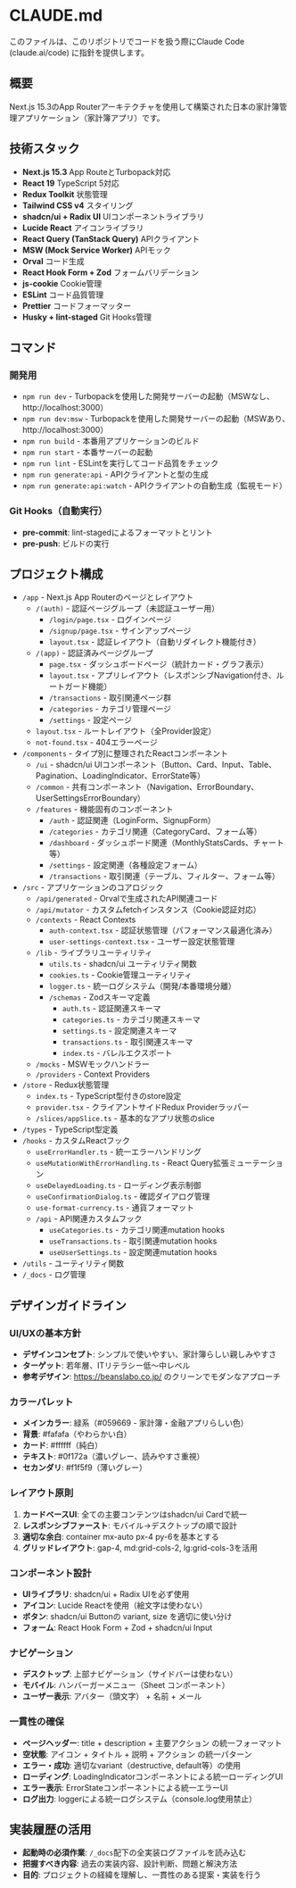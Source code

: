 # CLAUDE.md

このファイルは、このリポジトリでコードを扱う際にClaude Code (claude.ai/code) に指針を提供します。

## 概要

Next.js 15.3のApp Routerアーキテクチャを使用して構築された日本の家計簿管理アプリケーション（家計簿アプリ）です。

## 技術スタック

- **Next.js 15.3** App RouteとTurbopack対応
- **React 19** TypeScript 5対応
- **Redux Toolkit** 状態管理
- **Tailwind CSS v4** スタイリング
- **shadcn/ui + Radix UI** UIコンポーネントライブラリ
- **Lucide React** アイコンライブラリ
- **React Query (TanStack Query)** APIクライアント
- **MSW (Mock Service Worker)** APIモック
- **Orval** コード生成
- **React Hook Form + Zod** フォームバリデーション
- **js-cookie** Cookie管理
- **ESLint** コード品質管理
- **Prettier** コードフォーマッター
- **Husky + lint-staged** Git Hooks管理

## コマンド

### 開発用

- `npm run dev` - Turbopackを使用した開発サーバーの起動（MSWなし、http://localhost:3000）
- `npm run dev:msw` - Turbopackを使用した開発サーバーの起動（MSWあり、http://localhost:3000）
- `npm run build` - 本番用アプリケーションのビルド
- `npm run start` - 本番サーバーの起動
- `npm run lint` - ESLintを実行してコード品質をチェック
- `npm run generate:api` - APIクライアントと型の生成
- `npm run generate:api:watch` - APIクライアントの自動生成（監視モード）

### Git Hooks（自動実行）

- **pre-commit**: lint-stagedによるフォーマットとリント
- **pre-push**: ビルドの実行

## プロジェクト構成

- `/app` - Next.js App Routerのページとレイアウト
  - `/(auth)` - 認証ページグループ（未認証ユーザー用）
    - `/login/page.tsx` - ログインページ
    - `/signup/page.tsx` - サインアップページ
    - `layout.tsx` - 認証レイアウト（自動リダイレクト機能付き）
  - `/(app)` - 認証済みページグループ
    - `page.tsx` - ダッシュボードページ（統計カード・グラフ表示）
    - `layout.tsx` - アプリレイアウト（レスポンシブNavigation付き、ルートガード機能）
    - `/transactions` - 取引関連ページ群
    - `/categories` - カテゴリ管理ページ
    - `/settings` - 設定ページ
  - `layout.tsx` - ルートレイアウト（全Provider設定）
  - `not-found.tsx` - 404エラーページ
- `/components` - タイプ別に整理されたReactコンポーネント
  - `/ui` - shadcn/ui UIコンポーネント（Button、Card、Input、Table、Pagination、LoadingIndicator、ErrorState等）
  - `/common` - 共有コンポーネント（Navigation、ErrorBoundary、UserSettingsErrorBoundary）
  - `/features` - 機能固有のコンポーネント
    - `/auth` - 認証関連（LoginForm、SignupForm）
    - `/categories` - カテゴリ関連（CategoryCard、フォーム等）
    - `/dashboard` - ダッシュボード関連（MonthlyStatsCards、チャート等）
    - `/settings` - 設定関連（各種設定フォーム）
    - `/transactions` - 取引関連（テーブル、フィルター、フォーム等）
- `/src` - アプリケーションのコアロジック
  - `/api/generated` - Orvalで生成されたAPI関連コード
  - `/api/mutator` - カスタムfetchインスタンス（Cookie認証対応）
  - `/contexts` - React Contexts
    - `auth-context.tsx` - 認証状態管理（パフォーマンス最適化済み）
    - `user-settings-context.tsx` - ユーザー設定状態管理
  - `/lib` - ライブラリユーティリティ
    - `utils.ts` - shadcn/ui ユーティリティ関数
    - `cookies.ts` - Cookie管理ユーティリティ
    - `logger.ts` - 統一ログシステム（開発/本番環境分離）
    - `/schemas` - Zodスキーマ定義
      - `auth.ts` - 認証関連スキーマ
      - `categories.ts` - カテゴリ関連スキーマ
      - `settings.ts` - 設定関連スキーマ
      - `transactions.ts` - 取引関連スキーマ
      - `index.ts` - バレルエクスポート
  - `/mocks` - MSWモックハンドラー
  - `/providers` - Context Providers
- `/store` - Redux状態管理
  - `index.ts` - TypeScript型付きのstore設定
  - `provider.tsx` - クライアントサイドRedux Providerラッパー
  - `/slices/appSlice.ts` - 基本的なアプリ状態のslice
- `/types` - TypeScript型定義
- `/hooks` - カスタムReactフック
  - `useErrorHandler.ts` - 統一エラーハンドリング
  - `useMutationWithErrorHandling.ts` - React Query拡張ミューテーション
  - `useDelayedLoading.ts` - ローディング表示制御
  - `useConfirmationDialog.ts` - 確認ダイアログ管理
  - `use-format-currency.ts` - 通貨フォーマット
  - `/api` - API関連カスタムフック
    - `useCategories.ts` - カテゴリ関連mutation hooks
    - `useTransactions.ts` - 取引関連mutation hooks
    - `useUserSettings.ts` - 設定関連mutation hooks
- `/utils` - ユーティリティ関数
- `/_docs` - ログ管理

## デザインガイドライン

### UI/UXの基本方針

- **デザインコンセプト**: シンプルで使いやすい、家計簿らしい親しみやすさ
- **ターゲット**: 若年層、ITリテラシー低〜中レベル
- **参考デザイン**: https://beanslabo.co.jp/ のクリーンでモダンなアプローチ

### カラーパレット

- **メインカラー**: 緑系（#059669 - 家計簿・金融アプリらしい色）
- **背景**: #fafafa（やわらかい白）
- **カード**: #ffffff（純白）
- **テキスト**: #0f172a（濃いグレー、読みやすさ重視）
- **セカンダリ**: #f1f5f9（薄いグレー）

### レイアウト原則

1. **カードベースUI**: 全ての主要コンテンツはshadcn/ui Cardで統一
2. **レスポンシブファースト**: モバイル→デスクトップの順で設計
3. **適切な余白**: container mx-auto px-4 py-6を基本とする
4. **グリッドレイアウト**: gap-4, md:grid-cols-2, lg:grid-cols-3を活用

### コンポーネント設計

- **UIライブラリ**: shadcn/ui + Radix UIを必ず使用
- **アイコン**: Lucide Reactを使用（絵文字は使わない）
- **ボタン**: shadcn/ui Buttonの variant, size を適切に使い分け
- **フォーム**: React Hook Form + Zod + shadcn/ui Input

### ナビゲーション

- **デスクトップ**: 上部ナビゲーション（サイドバーは使わない）
- **モバイル**: ハンバーガーメニュー（Sheet コンポーネント）
- **ユーザー表示**: アバター（頭文字） + 名前 + メール

### 一貫性の確保

- **ページヘッダー**: title + description + 主要アクション の統一フォーマット
- **空状態**: アイコン + タイトル + 説明 + アクション の統一パターン
- **エラー・成功**: 適切なvariant（destructive, default等）の使用
- **ローディング**: LoadingIndicatorコンポーネントによる統一ローディングUI
- **エラー表示**: ErrorStateコンポーネントによる統一エラーUI
- **ログ出力**: loggerによる統一ログシステム（console.log使用禁止）

## 実装履歴の活用

- **起動時の必須作業**: `/_docs`配下の全実装ログファイルを読み込む
- **把握すべき内容**: 過去の実装内容、設計判断、問題と解決方法
- **目的**: プロジェクトの経緯を理解し、一貫性のある提案・実装を行う
